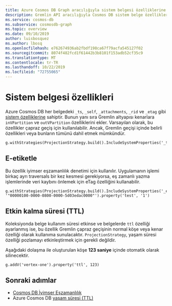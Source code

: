 ```yaml
---
title: Azure Cosmos DB Graph aracılığıyla sistem belgesi özelliklerine erişin
description: Gremlin API aracılığıyla Cosmos DB sistem belge özelliklerini okuma ve yazma hakkında bilgi edinin
ms.service: cosmos-db
ms.subservice: cosmosdb-graph
ms.topic: overview
ms.date: 09/10/2019
author: luisbosquez
ms.author: lbosq
ms.openlocfilehash: e762674936ab2fbdf198ca67f79acfa545127f02
ms.sourcegitcommit: 8074f482fcd1f61442b3b8101f153adb52cf35c9
ms.translationtype: MT
ms.contentlocale: tr-TR
ms.lasthandoff: 10/22/2019
ms.locfileid: "72755065"
---
```

# <a name="system-document-properties"></a>Sistem belgesi özellikleri

Azure Cosmos DB her belgedeki ```_ts```, ```_self```, ```_attachments```, ```_rid``` ve ```_etag``` gibi [sistem özelliklerine](https://docs.microsoft.com/rest/api/cosmos-db/databases) sahiptir. Bunun yanı sıra Gremlin altyapısı kenarlara ```inVPartition``` ve ```outVPartition``` özelliklerini ekler. Varsayılan olarak, bu özellikler çapraz geçiş için kullanılabilir. Ancak, Gremlin geçişi içinde belirli özellikleri veya bunların tümünü dahil etmek mümkündür.

```
g.withStrategies(ProjectionStrategy.build().IncludeSystemProperties('_ts').create())
```

## <a name="e-tag"></a>E-etiketle

Bu özellik iyimser eşzamanlılık denetimi için kullanılır. Uygulamanın işlemi birkaç ayrı traversals bir kez kesmesi gerekiyorsa, eş zamanlı yazma işlemlerinde veri kaybını önlemek için eTag özelliğini kullanabilir.

```
g.withStrategies(ProjectionStrategy.build().IncludeSystemProperties('_etag').create()).V('1').has('_etag', '"00000100-0000-0800-0000-5d03edac0000"').property('test', '1')
```

## <a name="time-to-live-ttl"></a>Etkin kalma süresi (TTL)

Koleksiyonda belge kullanım süresi etkinse ve belgelerde ```ttl``` özelliği ayarlanmış ise, bu özellik Gremlin çapraz geçişinin normal köşe veya kenar özelliği olarak kullanıma sunulacaktır. ```ProjectionStrategy```, yaşam süresi özelliği pozlamayı etkinleştirmek için gerekli değildir.

Aşağıdaki dolaşma ile oluşturulan köşe **123 saniye** içinde otomatik olarak silinecektir.

```
g.addV('vertex-one').property('ttl', 123)
```

## <a name="next-steps"></a>Sonraki adımlar
* [Cosmos DB İyimser Eşzamanlılık](faq.md#how-does-the-sql-api-provide-concurrency)
* Azure Cosmos DB [yaşam süresi (TTL)](time-to-live.md)

